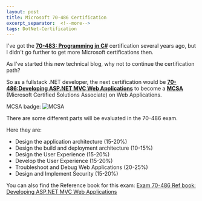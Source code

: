 ```yaml
---
layout: post
title: Microsoft 70-486 Certification
excerpt_separator:  <!--more-->
tags: DotNet-Certification
---
```



I've got the [**70-483: Programming in C#**](https://www.microsoft.com/en-us/learning/exam-70-483.aspx) certification several years ago, but I didn't go further to get more Microsoft certifications then. 

As I've started this new technical blog, why not to continue the certification path?

So as a fullstack .NET developer, the next certification would be [**70-486:Developing ASP.NET MVC Web Applications**](https://www.microsoft.com/en-us/learning/exam-70-486.aspx) to become a [**MCSA**](https://www.microsoft.com/en-us/learning/mcsa-web-applications-certification.aspx) (Microsoft Certified Solutions Associate) on Web Applications.

<!--more-->

MCSA badge:
![MCSA](./../../../assets/images/MCSA-Web_Applications.png)



There are some different parts will be evaluated in the 70-486 exam.

Here they are:
* Design the application architecture (15-20%)
* Design the build and deployment architecture (10-15%)
* Design the User Experience (15-20%)
* Develop the User Experience (15-20%)
* Troubleshoot and Debug Web Applications (20-25%)
* Design and Implement Security (15-20%)


You can also find the Reference book for this exam: [Exam 70-486 Ref book: Developing ASP.NET MVC Web Applications](https://github.com/hellomrsun/Dotnet-Interview/blob/master/读书笔记/70-486/Exam%20Ref%2070-486%20Developing%20ASP.NET%20MVC%204%20Web%20Applications.pdf)

